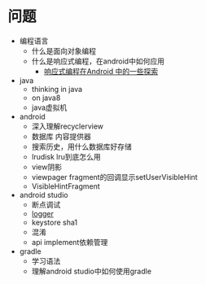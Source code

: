 # 问题

+ 编程语言
  + 什么是面向对象编程
  + 什么是响应式编程，在android中如何应用
    + [响应式编程在Android 中的一些探索](https://juejin.im/post/5c026915f265da615876e42e)
+ java
  + thinking in java
  + on java8
  + java虚拟机
+ android
  + 深入理解recyclerview
  + 数据库 内容提供器 
  + 搜索历史，用什么数据库好存储
  + lrudisk lru到底怎么用
  + view阴影
  + viewpager fragment的回调显示setUserVisibleHint
  + VisibleHintFragment
+ android studio
  + 断点调试
  + [logger](https://github.com/orhanobut/logger)
  + keystore sha1
  + 混淆
  + api implement依赖管理
+ gradle
  + 学习语法
  + 理解android studio中如何使用gradle
